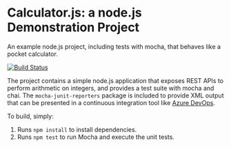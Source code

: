 Calculator.js: a node.js Demonstration Project
==============================================
An example node.js project, including tests with mocha, that behaves like
a pocket calculator.

[![Build Status](https://ali-lengrai.visualstudio.com/Training-AZ-400/_apis/build/status/alilengrai.calculator?branchName=master)](https://ali-lengrai.visualstudio.com/Training-AZ-400/_build/latest?definitionId=7&branchName=master)

The project contains a simple node.js application that exposes REST APIs
to perform arithmetic on integers, and provides a test suite with mocha
and chai.  The `mocha-junit-reporters` package is included to provide XML
output that can be presented in a continuous integration tool like
[Azure DevOps](https://azure.com/devops).

To build, simply:

1. Runs `npm install` to install dependencies.
2. Runs `npm test` to run Mocha and execute the unit tests.

